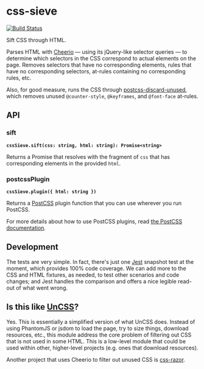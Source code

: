 # css-sieve

[![Build Status](https://travis-ci.org/mapbox/css-sieve.svg?branch=master)](https://travis-ci.org/mapbox/css-sieve)

Sift CSS through HTML.

Parses HTML with [Cheerio](https://github.com/cheeriojs/cheerio) — using its jQuery-like selector queries — to determine which selectors in the CSS correspond to actual elements on the page.
Removes selectors that have no corresponding elements, rules that have no corresponding selectors, at-rules containing no corresponding rules, etc.

Also, for good measure, runs the CSS through [postcss-discard-unused](https://github.com/ben-eb/postcss-discard-unused), which removes unused `@counter-style`, `@keyframes`, and `@font-face` at-rules.

## API

### sift

**`cssSieve.sift(css: string, html: string): Promise<string>`**

Returns a Promise that resolves with the fragment of `css` that has corresponding elements in the provided `html`.

### postcssPlugin

**`cssSieve.plugin({ html: string })`**

Returns a [PostCSS](http://api.postcss.org/) plugin function that you can use wherever you run PostCSS.

For more details about how to use PostCSS plugins, read [the PostCSS documentation](https://github.com/postcss/postcss#usage).

## Development

The tests are very simple.
In fact, there's just one [Jest](https://facebook.github.io/jest/) snapshot test at the moment, which provides 100% code coverage.
We can add more to the CSS and HTML fixtures, as needed, to test other scenarios and code changes; and Jest handles the comparison and offers a nice legible read-out of what went wrong.

## Is this like [UnCSS](https://github.com/giakki/uncss)?

Yes. This is essentially a simplified version of what UnCSS does.
Instead of using PhantomJS or jsdom to load the page, try to size things, download resources, etc., this module address the core problem of filtering out CSS that is not used in some HTML.
This is a low-level module that could be used within other, higher-level projects (e.g. ones that download resources).

Another project that uses Cheerio to filter out unused CSS is [css-razor](https://github.com/tscanlin/css-razor).
